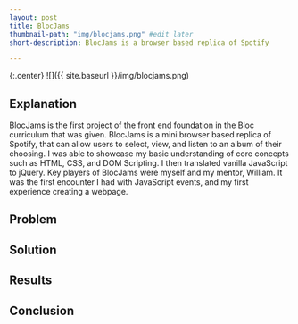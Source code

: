 ```yaml
---
layout: post
title: BlocJams
thumbnail-path: "img/blocjams.png" #edit later
short-description: BlocJams is a browser based replica of Spotify

---
```


{:.center}
![]({{ site.baseurl }}/img/blocjams.png)

## Explanation

BlocJams is the first project of the front end foundation in the Bloc curriculum that was given. BlocJams is a mini browser based replica of Spotify, that can allow users to select, view, and listen to an album of their choosing. I was able to showcase my basic understanding of core concepts such as HTML, CSS, and DOM Scripting. I then translated vanilla JavaScript to jQuery. Key players of BlocJams were myself and my mentor, William. It was the first encounter I had with JavaScript events, and my first experience creating a webpage.

## Problem



## Solution


## Results



## Conclusion
